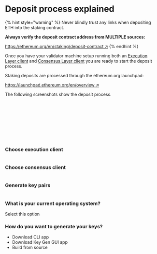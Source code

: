 # Deposit process explained

{% hint style="warning" %}
Never blindly trust any links when depositing ETH into the staking contract.

**Always verify the deposit contract address from MULTIPLE sources:**

[https://ethereum.org/en/staking/deposit-contract ↗](https://ethereum.org/en/staking/deposit-contract/)
{% endhint %}

Once you have your validator machine setup running both an [Execution Layer client](../validator-clients/execution-clients.md) and [Consensus Layer client](../validator-clients/consensus-clients.md) you are ready to start the deposit process.

Staking deposits are processed through the ethereum.org launchpad:

[https://launchpad.ethereum.org/en/overview ↗](https://launchpad.ethereum.org/en/overview)

The following screenshots show the deposit process.

<figure><img src="../.gitbook/assets/image (4) (2) (1).png" alt=""><figcaption></figcaption></figure>

<figure><img src="../.gitbook/assets/image (21).png" alt=""><figcaption></figcaption></figure>

<figure><img src="../.gitbook/assets/image (29).png" alt=""><figcaption></figcaption></figure>

<figure><img src="../.gitbook/assets/image (5).png" alt=""><figcaption></figcaption></figure>

<figure><img src="../.gitbook/assets/image (9) (1).png" alt=""><figcaption></figcaption></figure>

<figure><img src="../.gitbook/assets/image (24).png" alt=""><figcaption></figcaption></figure>

<figure><img src="../.gitbook/assets/image (10) (2).png" alt=""><figcaption></figcaption></figure>

<figure><img src="../.gitbook/assets/image (17) (2).png" alt=""><figcaption></figcaption></figure>

<figure><img src="../.gitbook/assets/image (2) (2).png" alt=""><figcaption></figcaption></figure>

<figure><img src="../.gitbook/assets/image (13).png" alt=""><figcaption></figcaption></figure>

### Choose execution client

<figure><img src="../.gitbook/assets/image (8) (1).png" alt=""><figcaption></figcaption></figure>

### Choose consensus client

<figure><img src="../.gitbook/assets/image (16) (2).png" alt=""><figcaption></figcaption></figure>

### Generate key pairs

<figure><img src="../.gitbook/assets/image (12) (2).png" alt=""><figcaption></figcaption></figure>

### What is your current operating system?

Select this option

### How do you want to generate your keys?

* Download CLI app
* Download Key Gen GUI app
* Build from source
